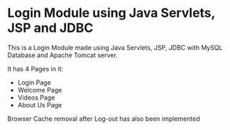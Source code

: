 # Login Module using Java Servlets, JSP and JDBC

This is a Login Module made using Java Servlets, JSP, JDBC with MySQL Database and Apache Tomcat server.

It has 4 Pages in it:
- Login Page
- Welcome Page
- Videos Page
- About Us Page

Browser Cache removal after Log-out has also been implemented
